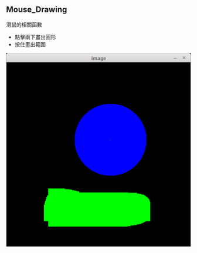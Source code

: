 ## Mouse_Drawing

滑鼠的相關函數
* 點擊兩下畫出圓形
* 按住畫出範圍

![Mouse_Drawing](https://github.com/hunandy14/OpenCV/blob/master/ExampleMD/Mouse_Drawing/Mouse_Drawing.png)
